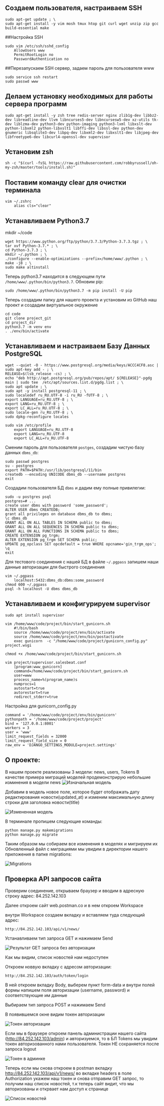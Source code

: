 ## Создаем пользователя, настраиваем SSH

```
sudo apt-get update ; \
sudo apt-get install -y vim mosh tmux htop git curl wget unzip zip gcc build-essential make
```

##Настройка SSH

```
sudo vim /etc/ssh/sshd_config
    AllowUsers www
    PermitRootLogin no
    PasswordAuthentication no
```

##Перезапускаем SSH сервер, задаем пароль для пользователя www

```
sudo service ssh restart
sudo passwd www
```

## Делаем установку необходимых для работы сервера программ

```
sudo apt-get install -y zsh tree redis-server nginx zlib1g-dev libbz2-dev libreadline-dev llvm libncurses5-dev libncursesw5-dev xz-utils tk-dev liblzma-dev python3-dev python-imaging python3-lxml libxslt-dev python-libxml2 python-libxslt1 libffi-dev libssl-dev python-dev gnumeric libsqlite3-dev libpq-dev libxml2-dev libxslt1-dev libjpeg-dev libfreetype6-dev libcurl4-openssl-dev supervisor
```

## Установим zsh

```
sh -c "$(curl -fsSL https://raw.githubusercontent.com/robbyrussell/oh-my-zsh/master/tools/install.sh)"
```

## Поставим команду clear для очистки терминала

```
vim ~/.zshrc
    alias cls="clear"
```

## Устанавливаем Python3.7

mkdir ~/code

```
wget https://www.python.org/ftp/python/3.7.3/Python-3.7.3.tgz ; \
tar xvf Python-3.7.* ; \
cd Python-3.7.3 ; \
mkdir ~/.python ; \
./configure --enable-optimizations --prefix=/home/www/.python ; \
make -j8 ; \
sudo make altinstall
```

Теперь python3.7 находится в следующем пути `/home/www/.python/bin/python3.7`. Обновим pip:

```
sudo /home/www/.python/bin/python3.7 -m pip install -U pip
```

Теперь создадим папку для нашего проекта и установим из GitHub наш проект и создадим виртуальное окружение

```
cd code
git clone project_git
cd project_dir
python3.7 -m venv env
. ./env/bin/activate
```

## Устанавливаем и настраиваем Базу Данных PostgreSQL


```
wget --quiet -O - https://www.postgresql.org/media/keys/ACCC4CF8.asc | sudo apt-key add - ; \
RELEASE=$(lsb_release -cs) ; \
echo "deb http://apt.postgresql.org/pub/repos/apt/ ${RELEASE}"-pgdg main | sudo tee  /etc/apt/sources.list.d/pgdg.list ; \
sudo apt update ; \
sudo apt -y install postgresql-11 ; \
sudo localedef ru_RU.UTF-8 -i ru_RU -fUTF-8 ; \
export LANGUAGE=ru_RU.UTF-8 ; \
export LANG=ru_RU.UTF-8 ; \
export LC_ALL=ru_RU.UTF-8 ; \
sudo locale-gen ru_RU.UTF-8 ; \
sudo dpkg-reconfigure locales
```

```
sudo vim /etc/profile
    export LANGUAGE=ru_RU.UTF-8
    export LANG=ru_RU.UTF-8
    export LC_ALL=ru_RU.UTF-8
```

Сменим пароль для пользователя `postges`, создадим чистую базу данных `dbms_db`:

```
sudo passwd postgres
su - postgres
export PATH=$PATH:/usr/lib/postgresql/11/bin
createdb --encoding UNICODE dbms_db --username postgres
exit
```

Создадим пользователя БД `dbms` и дадим ему полные привилегии:

```
sudo -u postgres psql
postgres=# ...
create user dbms with password 'some_password';
ALTER USER dbms CREATEDB;
grant all privileges on database dbms_db to dbms;
\c dbms_db
GRANT ALL ON ALL TABLES IN SCHEMA public to dbms;
GRANT ALL ON ALL SEQUENCES IN SCHEMA public to dbms;
GRANT ALL ON ALL FUNCTIONS IN SCHEMA public to dbms;
CREATE EXTENSION pg_trgm;
ALTER EXTENSION pg_trgm SET SCHEMA public;
UPDATE pg_opclass SET opcdefault = true WHERE opcname='gin_trgm_ops';
\q
exit
```

Для тестового соединения с нашей БД в файле `~/.pgpass` запишем наши данные авторизации для быстрого соединения

```
vim ~/.pgpass
	localhost:5432:dbms_db:dbms:some_password
chmod 600 ~/.pgpass
psql -h localhost -U dbms dbms_db
```

## Устанавливаем и конфигурируем supervisor

```
sudo apt install supervisor

vim /home/www/code/project/bin/start_gunicorn.sh
	#!/bin/bash
	source /home/www/code/project/env/bin/activate
	source /home/www/code/project/env/bin/postactivate
	exec gunicorn  -c "/home/www/code/project/gunicorn_config.py" project.wsgi

chmod +x /home/www/code/project/bin/start_gunicorn.sh

vim project/supervisor.salesbeat.conf
	[program:www_gunicorn]
	command=/home/www/code/project/bin/start_gunicorn.sh
	user=www
	process_name=%(program_name)s
	numprocs=1
	autostart=true
	autorestart=true
	redirect_stderr=true
```

Настройка для gunicorn_config.py

```
command = '/home/www/code/project/env/bin/gunicorn'
pythonpath = '/home/www/code/project/project'
bind = '127.0.0.1:8001'
workers = 3
user = 'www'
limit_request_fields = 32000
limit_request_field_size = 0
raw_env = 'DJANGO_SETTINGS_MODULE=project.settings'
```

## О проекте:

В нашем проекте реализованы 3 модели: news, users, Tokens
В качестве примера миграций моделей продемонстрирую небольшие изминения в модели news
![Изначальная модель](https://user-images.githubusercontent.com/79451112/118439806-f7240b80-b6e6-11eb-8f65-c440ba39decc.png)

Добавим в модель новое поле, которое будет отображать дату редактирования новости(updated_at) и изменим максимальную длину строки для заголовка новости(title)

![Измененная модель](https://user-images.githubusercontent.com/79451112/118439939-32263f00-b6e7-11eb-8025-9559522a6d43.png)

В терминале пропишем следующие команды:

```
python manage.py makemigrations
python manage.py migrate
```

Таким образом мы собираем все изменения в моделях и мигрируем их
Обновленный файл с миграциями мы увидим в директории нашего приложения в папке migrations:

![Migrations](https://user-images.githubusercontent.com/79451112/118440170-8d583180-b6e7-11eb-8bb7-a37193369482.png)


## Проверка API запросов сайта

Проверим соединение, открываем браузер и вводим в адресную строку адрес: 84.252.142.103

Далее откроем сайт web.postman.co и в нем откроем Workspace

внутри Workspace создаем вкладку и вставляем туда следующий адрес:

```
http://84.252.142.103/api/v1/news/
```

Устанавливаем тип запроса GET и нажимаем Send

![Результат GET запроса без авторизации](https://user-images.githubusercontent.com/79451112/118439555-81b83b00-b6e6-11eb-9438-81e9a6716312.png)

Как мы видим, список новостей нам недоступен

Откроем новвую вкладку с адресом авторизации:

```
http://84.252.142.103/auth/token/login
```

В ней откроем вкладку Body, выберем пункт form-data и внутри полей формы напишем поля авторизации (username, password) и соответствующие им данные

Выбираем тип запроса POST и нажимаем Send

В появившемся окне видим токен авторизации

![Токен авторизации](https://user-images.githubusercontent.com/79451112/118440500-0d7e9700-b6e8-11eb-910b-20f9069c5be4.png)

Если мы в браузере откроем панель администрации нашего сайта (http://84.252.142.103/admin) и авторизуемся, то в БЛ Tokens мы увидим токен авторизованного нами пользователя. Токен НЕ сохраняется после запроса logout

![Токен в админке](https://user-images.githubusercontent.com/79451112/118440732-65b59900-b6e8-11eb-8bfc-e6bfca59b301.png)

Теперь если мы снова откроем в postman вкладку http://84.252.142.103/api/v1/news/ во вкладке headers в поле Authorization укажем наш токен и снова отправим GET запрос, то получим наш список новостей, т.к теперь сайт видит, что мы авторизованы и открвает нам доступ к странице

![Список новостей](https://user-images.githubusercontent.com/79451112/118440936-baf1aa80-b6e8-11eb-82be-db6b6e39f705.png)





